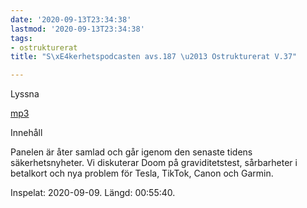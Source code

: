 ```yaml
---
date: '2020-09-13T23:34:38'
lastmod: '2020-09-13T23:34:38'
tags:
- ostrukturerat
title: "S\xE4kerhetspodcasten avs.187 \u2013 Ostrukturerat V.37"

---
```

Lyssna

[mp3](https://traffic.libsyn.com/secure/sakerhetspodcasten/2020-09-09-Ostrukturerat.mp3)

Innehåll

Panelen är åter samlad och går igenom den senaste tidens säkerhetsnyheter. Vi diskuterar
Doom på graviditetstest, sårbarheter i betalkort och nya problem för Tesla, TikTok,
Canon och Garmin.

Inspelat: 2020-09-09. Längd: 00:55:40.

